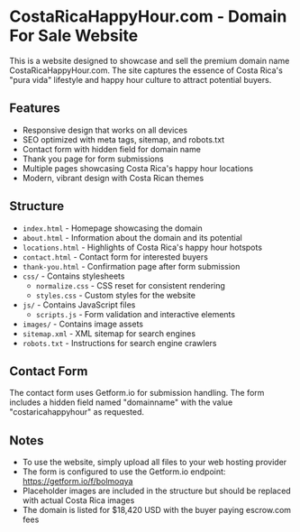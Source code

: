 # CostaRicaHappyHour.com - Domain For Sale Website

This is a website designed to showcase and sell the premium domain name CostaRicaHappyHour.com. The site captures the essence of Costa Rica's "pura vida" lifestyle and happy hour culture to attract potential buyers.

## Features

- Responsive design that works on all devices
- SEO optimized with meta tags, sitemap, and robots.txt
- Contact form with hidden field for domain name
- Thank you page for form submissions
- Multiple pages showcasing Costa Rica's happy hour locations
- Modern, vibrant design with Costa Rican themes

## Structure

- `index.html` - Homepage showcasing the domain
- `about.html` - Information about the domain and its potential
- `locations.html` - Highlights of Costa Rica's happy hour hotspots
- `contact.html` - Contact form for interested buyers
- `thank-you.html` - Confirmation page after form submission
- `css/` - Contains stylesheets
  - `normalize.css` - CSS reset for consistent rendering
  - `styles.css` - Custom styles for the website
- `js/` - Contains JavaScript files
  - `scripts.js` - Form validation and interactive elements
- `images/` - Contains image assets
- `sitemap.xml` - XML sitemap for search engines
- `robots.txt` - Instructions for search engine crawlers

## Contact Form

The contact form uses Getform.io for submission handling. The form includes a hidden field named "domainname" with the value "costaricahappyhour" as requested.

## Notes

- To use the website, simply upload all files to your web hosting provider
- The form is configured to use the Getform.io endpoint: https://getform.io/f/bolmoqya
- Placeholder images are included in the structure but should be replaced with actual Costa Rica images
- The domain is listed for $18,420 USD with the buyer paying escrow.com fees
